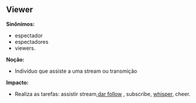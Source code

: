 ## Viewer

**Sinônimos:** 
* espectador
* espectadores
* viewers.

**Noção:** 
* Indivíduo que assiste a uma stream ou transmição

**Impacto:**
* Realiza as tarefas: assistir stream,[dar follow](https://github.com/gabrielziegler3/Requisitos-2018-1/wiki/Dar-Follow) , subscribe, [whisper](https://github.com/gabrielziegler3/Requisitos-2018-1/wiki/Whisper), cheer.